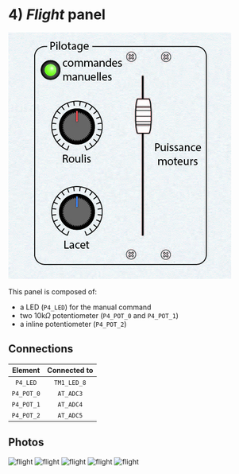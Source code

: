 # 4) *Flight* panel

![panel](design-4.jpg)

This panel is composed of:
- a LED (`P4_LED`) for the manual command
- two 10k$\Omega$ potentiometer (`P4_POT_0` and `P4_POT_1`)
- a inline potentiometer (`P4_POT_2`)

## Connections

| Element        | Connected to  |
|:--------------:|:-------------:|
| `P4_LED`       | `TM1_LED_8`   |
| `P4_POT_0`     | `AT_ADC3`     |
| `P4_POT_1`     | `AT_ADC4`     |
| `P4_POT_2`     | `AT_ADC5`     |


## Photos
![flight](../../photos/panels/3-laser/IMG_1906.JPG)
![flight](../../photos/panels/3-laser/IMG_1907.JPG)
![flight](../../photos/panels/3-laser/IMG_1908.JPG)
![flight](../../photos/panels/3-laser/IMG_1909.JPG)
![flight](../../photos/panels/3-laser/IMG_1910.JPG)